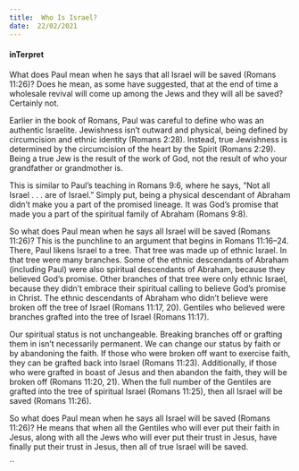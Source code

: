 ```yaml
---
title:  Who Is Israel?
date:  22/02/2021
---
```


#### inTerpret

What does Paul mean when he says that all Israel will be saved (Romans 11:26)? Does he mean, as some have suggested, that at the end of time a wholesale revival will come up among the Jews and they will all be saved? Certainly not.

Earlier in the book of Romans, Paul was careful to define who was an authentic Israelite. Jewishness isn’t outward and physical, being defined by circumcision and ethnic identity (Romans 2:28). Instead, true Jewishness is determined by the circumcision of the heart by the Spirit (Romans 2:29). Being a true Jew is the result of the work of God, not the result of who your grandfather or grandmother is.

This is similar to Paul’s teaching in Romans 9:6, where he says, “Not all Israel . . . are of Israel.” Simply put, being a physical descendant of Abraham didn’t make you a part of the promised lineage. It was God’s promise that made you a part of the spiritual family of Abraham (Romans 9:8).

So what does Paul mean when he says all Israel will be saved (Romans 11:26)? This is the punchline to an argument that begins in Romans 11:16–24. There, Paul likens Israel to a tree. That tree was made up of ethnic Israel. In that tree were many branches. Some of the ethnic descendants of Abraham (including Paul) were also spiritual descendants of Abraham, because they believed God’s promise. Other branches of that tree were only ethnic Israel, because they didn’t embrace their spiritual calling to believe God’s promise in Christ. The ethnic descendants of Abraham who didn’t believe were broken off the tree of Israel (Romans 11:17, 20). Gentiles who believed were branches grafted into the tree of Israel (Romans 11:17).

Our spiritual status is not unchangeable. Breaking branches off or grafting them in isn’t necessarily permanent. We can change our status by faith or by abandoning the faith. If those who were broken off want to exercise faith, they can be grafted back into Israel (Romans 11:23). Additionally, if those who were grafted in boast of Jesus and then abandon the faith, they will be broken off (Romans 11:20, 21). When the full number of the Gentiles are grafted into the tree of spiritual Israel (Romans 11:25), then all Israel will be saved (Romans 11:26).

So what does Paul mean when he says all Israel will be saved (Romans 11:26)? He means that when all the Gentiles who will ever put their faith in Jesus, along with all the Jews who will ever put their trust in Jesus, have finally put their trust in Jesus, then all of true Israel will be saved.

``